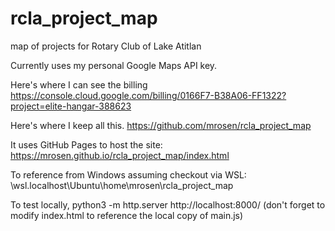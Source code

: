 # rcla_project_map
map of projects for Rotary Club of Lake Atitlan


Currently uses my personal Google Maps API key.

Here's where I can see the billing
  https://console.cloud.google.com/billing/0166F7-B38A06-FF1322?project=elite-hangar-388623

Here's where I keep all this.
  https://github.com/mrosen/rcla_project_map

It uses GitHub Pages to host the site:
  https://mrosen.github.io/rcla_project_map/index.html

To reference from Windows assuming checkout via WSL:
  \\wsl.localhost\Ubuntu\home\mrosen\rcla_project_map

To test locally, 
  python3 -m http.server
  http://localhost:8000/
  (don't forget to modify index.html to reference the local copy of main.js)
